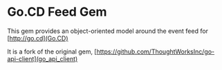 Go.CD Feed Gem
==============

This gem provides an object-oriented model around the event feed for [http://go.cd](Go.CD)

It is a fork of the original gem, [https://github.com/ThoughtWorksInc/go-api-client](go_api_client)
